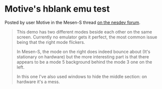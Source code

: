 # Motive's hblank emu test

Posted by user Motive in the Mesen-S thread [on the nesdev forum][p].

> This demo has two different modes beside each other on the same screen.
> Currently no emulator gets it perfect, the most common issue being that the
> right mode flickers.
> 
> In Mesen-S, the mode on the right does indeed bounce about (It's stationary on
> hardware) but the more interesting part is that there appears to be a mode 5
> background behind the mode 3 one on the left.
> 
> In this one I've also used windows to hide the middle section: on hardware
> it's a mess.

[p]: https://forums.nesdev.com/viewtopic.php?p=237178#p237178

